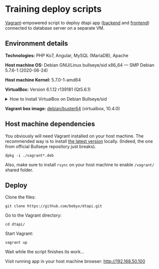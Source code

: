 # Training deploy scripts

[Vagrant](https://www.vagrantup.com/)-empowered script to deploy dtapi app ([backend](https://github.com/yurkovskiy/dtapi) and [frontend](https://github.com/yurkovskiy/IF-105.UI.dtapi.if.ua.io)) connected to database server on a separate VM.

## Environment details

**Technologies:** PHP Ko7, Angular, MySQL (MariaDB), Apache

**Host machine OS:** Debian GNU/Linux bullseye/sid x86_64 — SMP Debian 5.7.6-1 (2020-06-24)

**Host machine Kernel:** 5.7.0-1-amd64

**VirtualBox:** Version 6.1.12 r139181 (Qt5.6.1)

<details>
  <summary>How to Install VirtualBox on Debian Bullseye/sid</summary>

  https://www.youtube.com/watch?v=9KJ7B-mYKYA
</details>

**Vagrant box image:** [debian/buster64](https://app.vagrantup.com/debian/boxes/buster64) (virtualbox, 10.4.0)

## Host machine dependencies

You obviously will need Vagrant installed on your host machine. The recommended way is to install [the latest version](https://www.vagrantup.com/downloads) locally. (Indeed, the one from official Bullseye repository just breaks).

`dpkg -i ./vagrant*.deb`

Also, make sure to install `rsync` on your host machine to enable `/vagrant/` shared folder.

## Deploy

Clone the files:

`git clone https://github.com/bebyx/dtapi.git`

Go to the Vagrant directory:

`cd dtapi/`

Start Vagrant:

`vagrant up`

Wait while the script finishes its work...

Visit running app in your host machine browser: http://192.168.50.100

